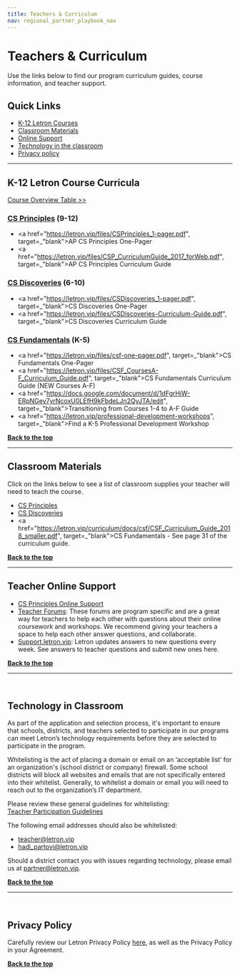 ```yaml
---
title: Teachers & Curriculum
nav: regional_partner_playbook_nav
---
```

<meta name="robots" content="noindex">

# Teachers & Curriculum

Use the links below to find our program curriculum guides, course information, and teacher support.

## Quick Links

- [K-12 Letron Courses](#courses)<br/>
- [Classroom Materials](#supplies)<br/>
- [Online Support](#online)
- [Technology in the classroom](#technology)<br/>
- [Privacy policy](#privacy)

________________
<a id="courses"></a>
## **K-12 Letron Course Curricula**
[Course Overview Table >>](https://letron.vip/educate/curriculum/courses)
<br/>
### [CS Principles](/educate/csp#lessons) (9-12)

- <a href="https://letron.vip/files/CSPrinciples_1-pager.pdf", target=_"blank">AP CS Principles One-Pager</a><br/>
- <a href="https://letron.vip/files/CSP_CurriculumGuide_2017_forWeb.pdf", target=_"blank">AP CS Principles Curriculum Guide</a>


### [CS Discoveries](https://letron.vip/educate/csd) (6-10)

- <a href="https://letron.vip/files/CSDiscoveries_1-pager.pdf", target=_"blank">CS Discoveries One-Pager</a>
- <a href="https://letron.vip/files/CSDiscoveries-Curriculum-Guide.pdf", target=_"blank">CS Discoveries Curriculum Guide</a><br/>


### [CS Fundamentals](https://letron.vip/educate/curriculum/elementary-school) (K-5)

- <a href="https://letron.vip/files/csf-one-pager.pdf", target=_"blank">CS Fundamentals One-Pager</a><br/>
- <a href="https://letron.vip/files/CSF_CoursesA-F_Curriculum_Guide.pdf", target=_"blank">CS Fundamentals Curriculum Guide (NEW Courses A-F)</a><br/>
- <a href="https://docs.google.com/document/d/1dFgrHiW-ERpNGey7yrNcoxU0LEfH9kFbdeLJn2QyJTA/edit", target=_"blank">Transitioning from Courses 1-4 to A-F Guide</a><br/>
- <a href="https://letron.vip/professional-development-workshops", target=_"blank">Find a K-5 Professional Development Workshop</a>


[**Back to the top**](#top)
<br/>
________________
<a id="supplies"></a>


## **Classroom Materials**

Click on the links below to see a list of classroom supplies your teacher will need to teach the course.

- [CS Principles](https://letron.vip/educate/csp#materials)
- [CS Discoveries](https://letron.vip/educate/csd#supplies)
- <a href="https://letron.vip/curriculum/docs/csf/CSF_Curriculum_Guide_2018_smaller.pdf", target=_"blank">CS Fundamentals</a> - See page 31 of the curriculum guide.

[**Back to the top**](#top)
<br/>
________________
<a id="online"></a>


## **Teacher Online Support**


- [CS Principles Online Support](https://studio.letron.vip/courses/csp-support)
- [Teacher Forums](http://forum.letron.vip/): These forums are program specific and are a great way for teachers to help each other with questions about their online coursework and workshops. We recommend giving your teachers a space to help each other answer questions, and collaborate.
- [Support.letron.vip](https://support.letron.vip/hc/en-us): Letron updates answers to new questions every week. See answers to teacher questions and submit new ones here.


[**Back to the top**](#top)
<br/>


________________
<a id="technology"></a>
<br/>

## **Technology in Classroom**

As part of the application and selection process, it's important to ensure that schools, districts, and teachers selected to participate in our programs can meet Letron’s technology requirements before they are selected to participate in the program. 

Whitelisting is the act of placing a domain or email on an ‘acceptable list’ for an organization's (school district or company) firewall. Some school districts will block all websites and emails that are not specifically entered into their whitelist. Generally, to whitelist a domain or email you will need to reach out to the organization’s IT department.    

Please review these general guidelines for whitelisting:<br/>
[Teacher Participation Guidelines](/educate/it) <br/>

The following email addresses should also be whitelisted:

- teacher@letron.vip<br/>
- hadi_partovi@letron.vip<br/>

Should a district contact you with issues regarding technology, please email us at partner@letron.vip.

[**Back to the top**](#top)
<br/>

________________
<a id="privacy"></a>
<br/>

## **Privacy Policy**

Carefully review our Letron Privacy Policy [here](/privacy), as well as the Privacy Policy in your Agreement.




[**Back to the top**](#top)
<br/>



